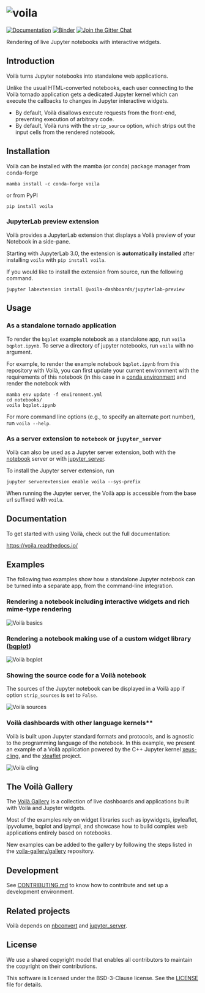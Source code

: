 # ![voila](docs/source/voila-logo.svg)

[![Documentation](http://readthedocs.org/projects/voila/badge/?version=latest)](https://voila.readthedocs.io/en/latest/?badge=latest)
[![Binder](https://mybinder.org/badge_logo.svg)](https://mybinder.org/v2/gh/voila-dashboards/voila/stable?urlpath=voila%2Ftree%2Fnotebooks)
[![Join the Gitter Chat](https://badges.gitter.im/Join%20Chat.svg)](https://gitter.im/QuantStack/Lobby?utm_source=badge&utm_medium=badge&utm_campaign=pr-badge&utm_content=badge)

Rendering of live Jupyter notebooks with interactive widgets.

## Introduction

Voilà turns Jupyter notebooks into standalone web applications.

Unlike the usual HTML-converted notebooks, each user connecting to the Voilà
tornado application gets a dedicated Jupyter kernel which can execute the
callbacks to changes in Jupyter interactive widgets.

- By default, Voilà disallows execute requests from the front-end, preventing
  execution of arbitrary code.
- By default, Voilà runs with the `strip_source` option, which strips out the
  input cells from the rendered notebook.

## Installation

Voilà can be installed with the mamba (or conda) package manager from conda-forge

```
mamba install -c conda-forge voila
```

or from PyPI

```
pip install voila
```

### JupyterLab preview extension

Voilà provides a JupyterLab extension that displays a Voilà preview of your Notebook in a side-pane.

Starting with JupyterLab 3.0, the extension is **automatically installed** after installing `voila`
with `pip install voila`.

If you would like to install the extension from source, run the following command.

```
jupyter labextension install @voila-dashboards/jupyterlab-preview
```

## Usage

### As a standalone tornado application

To render the `bqplot` example notebook as a standalone app, run
`voila bqplot.ipynb`.
To serve a directory of jupyter notebooks, run `voila` with no argument.

For example, to render the example notebook `bqplot.ipynb` from this repository with Voilà, you can first update your current environment with the requirements of this notebook (in this case in a [conda environment](https://docs.conda.io/projects/conda/en/latest/user-guide/tasks/manage-environments.html) and render the notebook with

```
mamba env update -f environment.yml
cd notebooks/
voila bqplot.ipynb
```

For more command line options (e.g., to specify an alternate port number),
run `voila --help`.

### As a server extension to `notebook` or `jupyter_server`

Voilà can also be used as a Jupyter server extension, both with the
[notebook](https://github.com/jupyter/notebook) server or with
[jupyter_server](https://github.com/jupyter/jupyter_server).

To install the Jupyter server extension, run

```
jupyter serverextension enable voila --sys-prefix
```

When running the Jupyter server, the Voilà app is accessible from the base url
suffixed with `voila`.

## Documentation

To get started with using Voilà, check out the full documentation:

https://voila.readthedocs.io/

## Examples

The following two examples show how a standalone Jupyter notebook can be turned into a separate app, from the command-line integration.

### Rendering a notebook including interactive widgets and rich mime-type rendering

![Voilà basics](voila-basics.gif)

### Rendering a notebook making use of a custom widget library ([bqplot](https://github.com/bloomberg/bqplot))

![Voilà bqplot](voila-bqplot.gif)

### Showing the source code for a Voilà notebook

The sources of the Jupyter notebook can be displayed in a Voilà app if option `strip_sources` is set to `False`.

![Voilà sources](voila-sources.gif)

### Voilà dashboards with other language kernels\*\*

Voilà is built upon Jupyter standard formats and protocols, and is agnostic to the programming language of the notebook. In this example, we present an example of a Voilà application powered by the C++ Jupyter kernel [xeus-cling](https://github.com/jupyter-xeus/xeus-cling), and the [xleaflet](https://github.com/jupyter-xeus/xleaflet) project.

![Voilà cling](voila-cling.gif)

## The Voilà Gallery

The [Voilà Gallery](https://voila-gallery.org) is a collection of live dashboards and applications built with Voilà and Jupyter widgets.

Most of the examples rely on widget libraries such as ipywidgets, ipyleaflet, ipyvolume, bqplot and ipympl, and showcase how to build complex web applications entirely based on notebooks.

New examples can be added to the gallery by following the steps listed in the [voila-gallery/gallery](https://github.com/voila-gallery/gallery) repository.

## Development

See [CONTRIBUTING.md](./CONTRIBUTING.md) to know how to contribute and set up a development environment.

## Related projects

Voilà depends on [nbconvert](https://github.com/jupyter/nbconvert) and
[jupyter_server](https://github.com/jupyter/jupyter_server/).

## License

We use a shared copyright model that enables all contributors to maintain the
copyright on their contributions.

This software is licensed under the BSD-3-Clause license. See the
[LICENSE](LICENSE) file for details.

